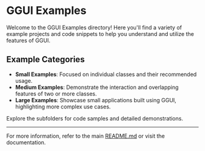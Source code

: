 # GGUI Examples

Welcome to the GGUI Examples directory! Here you'll find a variety of example projects and code snippets to help you understand and utilize the features of GGUI.

## Example Categories

- **Small Examples**: Focused on individual classes and their recommended usage.
- **Medium Examples**: Demonstrate the interaction and overlapping features of two or more classes.
- **Large Examples**: Showcase small applications built using GGUI, highlighting more complex use cases.

Explore the subfolders for code samples and detailed demonstrations. 

---

For more information, refer to the main [README.md](../README.md) or visit the documentation.
